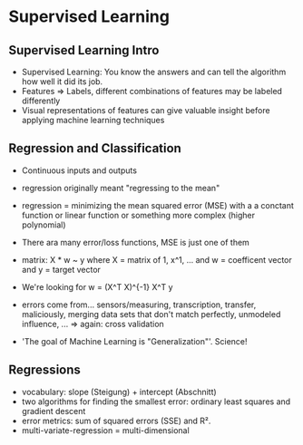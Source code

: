 # Supervised Learning

## Supervised Learning Intro
* Supervised Learning: You know the answers and can tell the algorithm how well it did its job.
* Features => Labels, different combinations of features may be labeled differently
* Visual representations of features can give valuable insight before applying machine learning techniques

## Regression and Classification
* Continuous inputs and outputs
* regression originally meant "regressing to the mean"
* regression = minimizing the mean squared error (MSE) with a a conctant function or linear function or something more complex (higher polynomial)
* There ara many error/loss functions, MSE is just one of them

* matrix: X * w ~ y where X = matrix of 1, x^1, ... and w = coefficent vector and y = target vector
* We're looking for w = (X^T X)^{-1} X^T y

* errors come from... sensors/measuring, transcription, transfer, maliciously, merging data sets that don't match perfectly, unmodeled influence, ... => again: cross validation

* 'The goal of Machine Learning is "Generalization"'. Science!

## Regressions
* vocabulary: slope (Steigung) + intercept (Abschnitt)
* two algorithms for finding the smallest error: ordinary least squares and gradient descent
* error metrics: sum of squared errors (SSE) and R².
* multi-variate-regression = multi-dimensional
